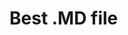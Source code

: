 # Best .MD file

<p align="center"><img src="https://moe-counter.glitch.me/get/@.md?theme=gelbooru" alt="
